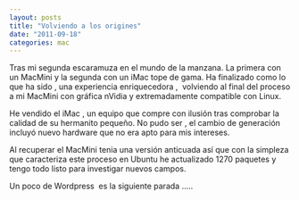 ```yaml
---
layout: posts
title: "Volviendo a los origines"
date: "2011-09-18"
categories: mac
---
```


Tras mi segunda escaramuza en el mundo de la manzana. La primera con un MacMini y la segunda con un iMac tope de gama. Ha finalizado como lo que ha sido , una experiencia enriquecedora ,  volviendo al final del proceso a mi MacMini con gráfica nVidia y extremadamente compatible con Linux.

He vendido el iMac , un equipo que compre con ilusión tras comprobar la calidad de su hermanito pequeño. No pudo ser , el cambio de generación incluyó nuevo hardware que no era apto para mis intereses.

Al recuperar el MacMini tenia una versión anticuada así que con la simpleza que caracteriza este proceso en Ubuntu he actualizado 1270 paquetes y tengo todo listo para investigar nuevos campos.

Un poco de Wordpress  es la siguiente parada .....
